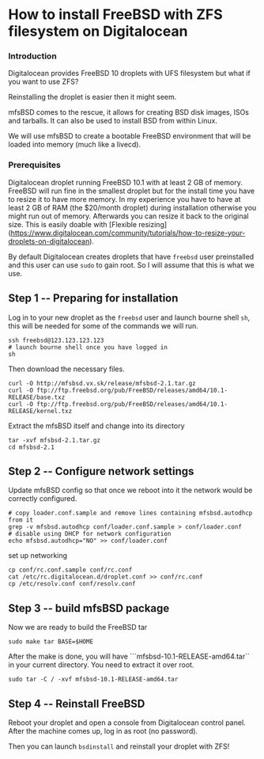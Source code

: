 # How to install FreeBSD with ZFS filesystem on Digitalocean
### Introduction
Digitalocean provides FreeBSD 10 droplets with UFS filesystem but what if you want to use ZFS?

Reinstalling the droplet is easier then it might seem.

mfsBSD comes to the rescue, it allows for creating BSD disk images, ISOs and tarballs.
It can also be used to install BSD from within Linux.

We will use mfsBSD to create a bootable FreeBSD environment that will be loaded into memory (much like a livecd).
### Prerequisites
Digitalocean droplet running FreeBSD 10.1 with at least 2 GB of memory.
FreeBSD will run fine in the smallest droplet but for the install time you have to resize it to have more memory.
In my experience you have to have at least 2 GB of RAM (the $20/month droplet) during installation otherwise you might run out of memory.
Afterwards you can resize it back to the original size.
This is easily doable with [Flexible resizing] (https://www.digitalocean.com/community/tutorials/how-to-resize-your-droplets-on-digitalocean).

By default Digitalocean creates droplets that have ```freebsd``` user preinstalled and this user can use ```sudo``` to gain root.
So I will assume that this is what we use.

## Step 1 -- Preparing for installation

Log in to your new droplet as the ```freebsd``` user and launch bourne shell ```sh```, this will be needed for some of the commands we will run.

```
ssh freebsd@123.123.123.123
# launch bourne shell once you have logged in
sh
```

Then download the necessary files.
```
curl -O http://mfsbsd.vx.sk/release/mfsbsd-2.1.tar.gz
curl -O ftp://ftp.freebsd.org/pub/FreeBSD/releases/amd64/10.1-RELEASE/base.txz
curl -O ftp://ftp.freebsd.org/pub/FreeBSD/releases/amd64/10.1-RELEASE/kernel.txz
```

Extract the mfsBSD itself and change into its directory
```
tar -xvf mfsbsd-2.1.tar.gz
cd mfsbsd-2.1
```
## Step 2 -- Configure network settings
Update mfsBSD config so that once we reboot into it the network would be correctly configured.

```
# copy loader.conf.sample and remove lines containing mfsbsd.autodhcp from it
grep -v mfsbsd.autodhcp conf/loader.conf.sample > conf/loader.conf
# disable using DHCP for network configuration
echo mfsbsd.autodhcp="NO" >> conf/loader.conf
```
set up networking
```
cp conf/rc.conf.sample conf/rc.conf
cat /etc/rc.digitalocean.d/droplet.conf >> conf/rc.conf
cp /etc/resolv.conf conf/resolv.conf
```

## Step 3 -- build mfsBSD package 
Now we are ready to build the FreeBSD tar
```
sudo make tar BASE=$HOME
```
After the make is done, you will have ```mfsbsd-10.1-RELEASE-amd64.tar`` in your current directory.
You need to extract it over root.

```
sudo tar -C / -xvf mfsbsd-10.1-RELEASE-amd64.tar
```
## Step 4 -- Reinstall FreeBSD

Reboot your droplet and open a console from Digitalocean control panel.
After the machine comes up, log in as root (no password).

Then you can launch ```bsdinstall``` and reinstall your droplet with ZFS!



